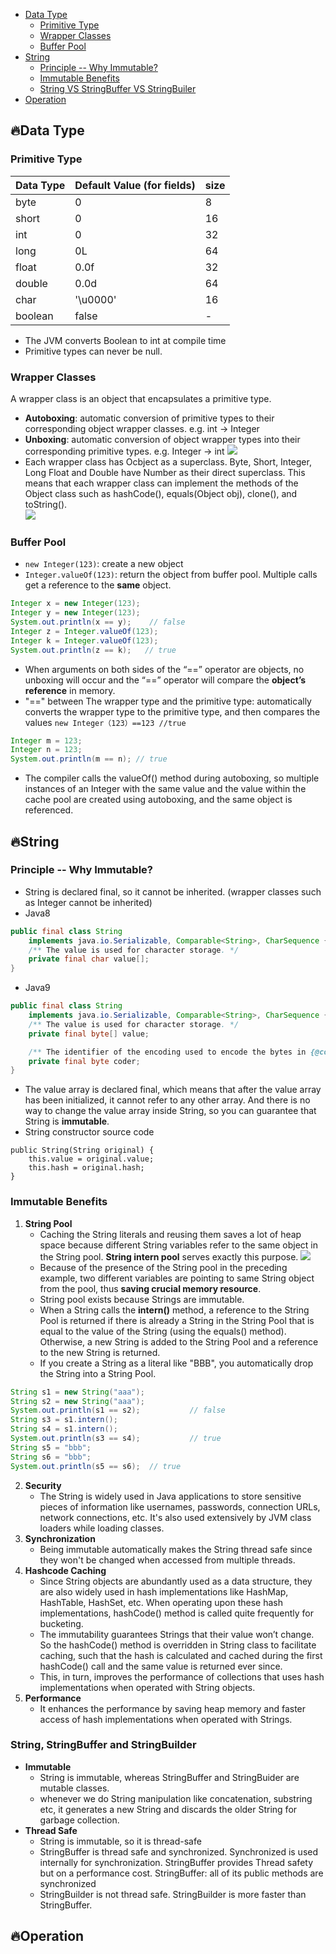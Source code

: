 * [Data Type](#firedata-type)
    * [Primitive Type](#Primitive-type)
    * [Wrapper Classes](#Wrapper-Classes)
    * [Buffer Pool](#Buffer-Pool)
* [String](#fireString)
    * [Principle -- Why Immutable?](#principle----why-immutable)
    * [Immutable Benefits](#Immutable-Benefits)
    * [String VS StringBuffer VS StringBuiler](#string-stringbuffer-and-stringbuilder)
* [Operation](#fireoperation)
## :fire:Data Type
### Primitive Type
Data Type|    Default Value (for fields)|size
--|--|--
byte   |  0|8
short  |   0|16
int |    0|32
long |    0L|64
float  |   0.0f|32
double   |  0.0d|64
char   |  '\u0000'|16
boolean |    false|-
* The JVM converts Boolean to int at compile time
* Primitive types can never be null.

### Wrapper Classes
A wrapper class is an object that encapsulates a primitive type.
* **Autoboxing**: automatic conversion of primitive types to their corresponding object wrapper classes. e.g. int -> Integer
* **Unboxing**: automatic conversion of object wrapper types into their corresponding primitive types. e.g. Integer -> int
![](https://media.geeksforgeeks.org/wp-content/uploads/Wrapper.png)
* Each wrapper class has Ocbject as a superclass. Byte, Short, Integer, Long Float and Double have Number as their direct superclass. This means that each wrapper class can implement the methods of the Object class such as hashCode(), equals(Object obj), clone(), and toString().<br>
![](https://miro.medium.com/max/1090/1*AQzGbqmrJfVMJeJ7UVQctw.png)

### Buffer Pool
* `new Integer(123)`: create a new object
* `Integer.valueOf(123)`: return the object from buffer pool. Multiple calls get a reference to the **same** object.
```JAVA
Integer x = new Integer(123);
Integer y = new Integer(123);
System.out.println(x == y);    // false
Integer z = Integer.valueOf(123);
Integer k = Integer.valueOf(123);
System.out.println(z == k);   // true
```
* When arguments on both sides of the “==” operator are objects, no unboxing will occur and the “==” operator will compare the **object’s reference** in memory.
* "==" between The wrapper type and the primitive type: automatically converts the wrapper type to the primitive type, and then compares the values `new Integer（123）==123 //true`
```JAVA
Integer m = 123;
Integer n = 123;
System.out.println(m == n); // true
```
* The compiler calls the valueOf() method during autoboxing, so multiple instances of an Integer with the same value and the value within the cache pool are created using autoboxing, and the same object is referenced.

## :fire:String
### Principle -- Why Immutable?
* String is declared final, so it cannot be inherited. (wrapper classes such as Integer cannot be inherited)
* Java8
```JAVA
public final class String
    implements java.io.Serializable, Comparable<String>, CharSequence {
    /** The value is used for character storage. */
    private final char value[];
}
```
* Java9
```JAVA
public final class String
    implements java.io.Serializable, Comparable<String>, CharSequence {
    /** The value is used for character storage. */
    private final byte[] value;

    /** The identifier of the encoding used to encode the bytes in {@code value}. */
    private final byte coder;
}
```
* The value array is declared final, which means that after the value array has been initialized, it cannot refer to any other array. And there is no way to change the value array inside String, so you can guarantee that String is **immutable**.
* String constructor source code
```
public String(String original) {
    this.value = original.value;
    this.hash = original.hash;
}
```
### Immutable Benefits
1) **String Pool**
    * Caching the String literals and reusing them saves a lot of heap space because different String variables refer to the same object in the String pool. **String intern pool** serves exactly this purpose.
![](https://www.baeldung.com/wp-content/uploads/2018/08/Why_String_Is_Immutable_In_Java.jpg)
    * Because of the presence of the String pool in the preceding example, two different variables are pointing to same String object from the pool, thus **saving crucial memory resource**.
    * String pool exists because Strings are immutable.
    * When a String calls the **intern()** method, a reference to the String Pool is returned if there is already a String in the String Pool that is equal to the value of the String (using the equals() method). Otherwise, a new String is added to the String Pool and a reference to the new String is returned.
    * If you create a String as a literal like "BBB", you automatically drop the String into a String Pool.
```JAVA
String s1 = new String("aaa");
String s2 = new String("aaa");
System.out.println(s1 == s2);           // false
String s3 = s1.intern();
String s4 = s1.intern();
System.out.println(s3 == s4);           // true
String s5 = "bbb";
String s6 = "bbb";
System.out.println(s5 == s6);  // true
```
2) **Security**
    * The String is widely used in Java applications to store sensitive pieces of information like usernames, passwords, connection URLs, network connections, etc. It's also used extensively by JVM class loaders while loading classes.
3) **Synchronization**
    * Being immutable automatically makes the String thread safe since they won't be changed when accessed from multiple threads.
4) **Hashcode Caching**
    * Since String objects are abundantly used as a data structure, they are also widely used in hash implementations like HashMap, HashTable, HashSet, etc. When operating upon these hash implementations, hashCode() method is called quite frequently for bucketing.
    * The immutability guarantees Strings that their value won’t change. So the hashCode() method is overridden in String class to facilitate caching, such that the hash is calculated and cached during the first hashCode() call and the same value is returned ever since.
    * This, in turn, improves the performance of collections that uses hash implementations when operated with String objects.
5) **Performance**
    * It enhances the performance by saving heap memory and faster access of hash implementations when operated with Strings.
### String, StringBuffer and StringBuilder
- **Immutable**
    * String is immutable, whereas StringBuffer and StringBuider are mutable classes.
    * whenever we do String manipulation like concatenation, substring etc, it generates a new String and discards the older String for garbage collection.
- **Thread Safe**
    * String is immutable, so it is thread-safe
    * StringBuffer is thread safe and synchronized. Synchronized is used internally for synchronization. StringBuffer provides Thread safety but on a performance cost. StringBuffer: all of its public methods are synchronized
    * StringBuilder is not thread safe. StringBuilder is more faster than StringBuffer. 

## :fire:Operation
